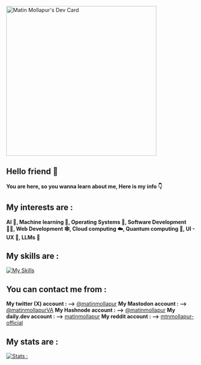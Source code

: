 <a href="https://app.daily.dev/matinmollapur"><img src="https://api.daily.dev/devcards/e129c75ca990491ea579091c890270da.png?r=51y" width="400" alt="Matin Mollapur's Dev Card"/></a>

## Hello friend 🥷

**You are here, so you wanna learn about me, Here is my info 👇**

## My interests are : 
**AI 🧠, Machine learning 🔮, Operating Systems 📱, Software Development 👨‍💻, Web Development 🕸️, Cloud computing ☁️, Quantum computing 🦾, UI - UX 📲, LLMs 🤖**

## My skills are :
[![My Skills](https://skillicons.dev/icons?i=js,html,css,wasm,aws,azure,blender,bootstrap,bun,cloudflare,docker,dart,py,firebase,flutter,flask,django,git,github,gitlab,go,pytorch,tailwind,tensorflow,linux,swift,vue,nodejs&perline=5)](https://skillicons.dev)

## You can contact me from :
**My twitter (X) account : -->** [@matinmollapur](https://twitter.com/matinmollapur)
**My Mastodon account : -->** [@matinmollapurVA](https://mastodon.social/@matinmollapurVA)
**My Hashnode account : -->** [@matinmollapur](hashnode.com/@matinmollapur)
**My daily.dev account : -->** [matinmollapur](app.daily.dev/matinmollapur)
**My reddit account : -->** [mtnmollapur-official](https://www.reddit.com/user/Mtnmollapur_official)

## My stats are :
[![Stats : ](https://github-readme-stats.vercel.app/api?MatinMollapur01=anuraghazra&show_icons=true&theme=radical)](https://github.com/anuraghazra/github-readme-stats)

